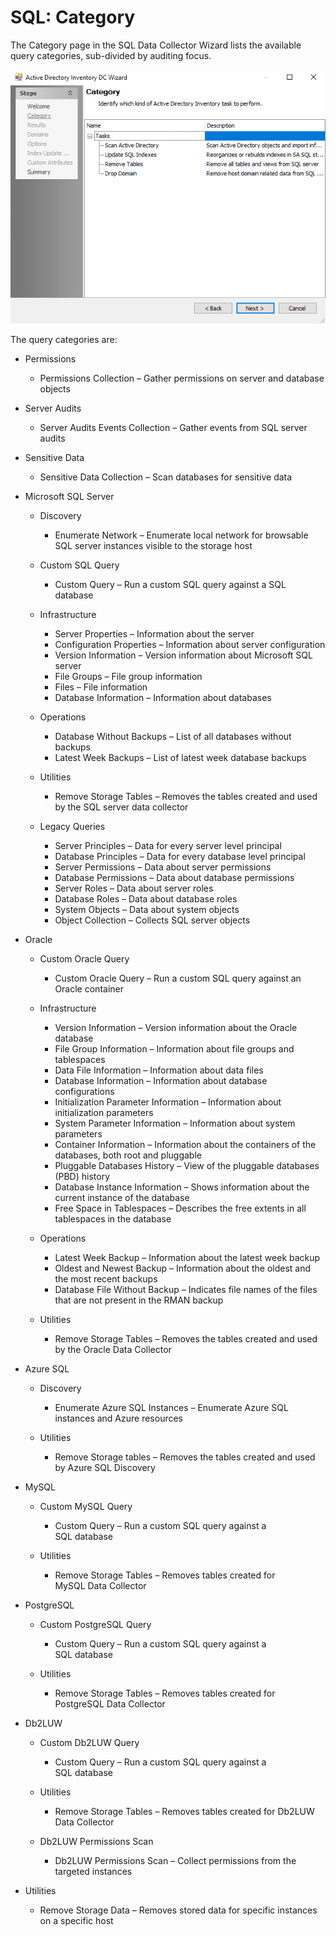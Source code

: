 # SQL: Category

The Category page in the SQL Data Collector Wizard lists the available query categories, sub-divided by auditing focus.

![SQL Data Collector Wizard Category Page](/static/img/product_docs/accessanalyzer/accessanalyzer/enterpriseauditor/admin/datacollector/adinventory/category.png)

The query categories are:

- Permissions

  - Permissions Collection – Gather permissions on server and database objects
- Server Audits

  - Server Audits Events Collection – Gather events from SQL server audits
- Sensitive Data

  - Sensitive Data Collection – Scan databases for sensitive data
- Microsoft SQL Server

  - Discovery

    - Enumerate Network – Enumerate local network for browsable SQL server instances visible to the storage host
  - Custom SQL Query

    - Custom Query – Run a custom SQL query against a SQL database
  - Infrastructure

    - Server Properties – Information about the server
    - Configuration Properties – Information about server configuration
    - Version Information – Version information about Microsoft SQL server
    - File Groups – File group information
    - Files – File information
    - Database Information – Information about databases
  - Operations

    - Database Without Backups – List of all databases without backups
    - Latest Week Backups – List of latest week database backups
  - Utilities

    - Remove Storage Tables – Removes the tables created and used by the SQL server data collector
  - Legacy Queries

    - Server Principles – Data for every server level principal
    - Database Principles – Data for every database level principal
    - Server Permissions – Data about server permissions
    - Database Permissions – Data about database permissions
    - Server Roles – Data about server roles
    - Database Roles – Data about database roles
    - System Objects – Data about system objects
    - Object Collection – Collects SQL server objects
- Oracle

  - Custom Oracle Query

    - Custom Oracle Query – Run a custom SQL query against an Oracle container
  - Infrastructure

    - Version Information – Version information about the Oracle database
    - File Group Information – Information about file groups and tablespaces
    - Data File Information – Information about data files
    - Database Information – Information about database configurations
    - Initialization Parameter Information – Information about initialization parameters
    - System Parameter Information – Information about system parameters
    - Container Information – Information about the containers of the databases, both root and pluggable
    - Pluggable Databases History – View of the pluggable databases (PBD) history
    - Database Instance Information – Shows information about the current instance of the database
    - Free Space in Tablespaces – Describes the free extents in all tablespaces in the database
  - Operations

    - Latest Week Backup – Information about the latest week backup
    - Oldest and Newest Backup – Information about the oldest and the most recent backups
    - Database File Without Backup – Indicates file names of the files that are not present in the RMAN backup
  - Utilities

    - Remove Storage Tables – Removes the tables created and used by the Oracle Data Collector
- Azure SQL

  - Discovery

    - Enumerate Azure SQL Instances – Enumerate Azure SQL instances and Azure resources
  - Utilities

    - Remove Storage tables – Removes the tables created and used by Azure SQL Discovery
- MySQL

  - Custom MySQL Query

    - Custom Query – Run a custom SQL query against a SQL database
  - Utilities

    - Remove Storage Tables – Removes tables created for MySQL Data Collector
- PostgreSQL

  - Custom PostgreSQL Query

    - Custom Query – Run a custom SQL query against a SQL database
  - Utilities

    - Remove Storage Tables – Removes tables created for PostgreSQL Data Collector
- Db2LUW

  - Custom Db2LUW Query

    - Custom Query – Run a custom SQL query against a SQL database
  - Utilities

    - Remove Storage Tables – Removes tables created for Db2LUW Data Collector
  - Db2LUW Permissions Scan

    - Db2LUW Permissions Scan – Collect permissions from the targeted instances
- Utilities

  - Remove Storage Data – Removes stored data for specific instances on a specific host

